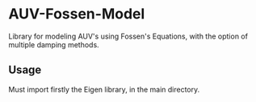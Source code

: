# AUV-Fossen-Model
Library for modeling AUV's using Fossen's Equations, with the option of multiple damping methods.

## Usage
Must import firstly the Eigen library, in the main directory.

